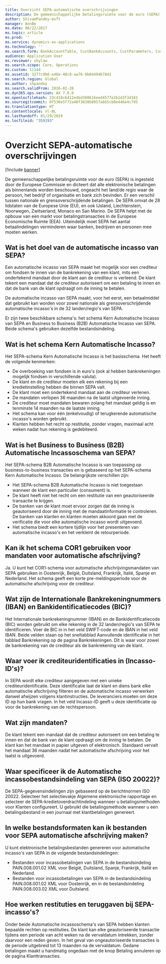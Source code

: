 ```yaml
---
title: Overzicht SEPA-automatische overschrijvingen
description: De gemeenschappelijke betalingsruimte voor de euro (SEPA) is ingesteld door de Europese Commissie en dicteert dat alle elektronische betalingen als binnenlands worden beschouwd, ongeacht het land/de regio waar de persoon, het bedrijf of organisatie en bank zich bevinden. Er een verschil tussen nationale en grensoverschrijdende betalingen. De SEPA omvat de 28 lidstaten van de Europese Unie (EU), en ook IJsland, Liechtenstein, Noorwegen, Zwitserland, Monaco en San Marino. De SEPA helpt met de opbouw van een markt voor betalingstransacties in de Europese Economische Ruimte (EEA). Uiteindelijk moet SEPA het aantal betaalindelingen verminderen waar banken, bedrijven en personen mee moeten werken.
author: ShivamPandey-msft
manager: AnnBe
ms.date: 08/22/2017
ms.topic: article
ms.prod: ''
ms.service: dynamics-ax-applications
ms.technology: ''
ms.search.form: BankAccountTable, CustBankAccounts, CustParameters, CustTable
audience: Application User
ms.reviewer: shylaw
ms.search.scope: Core, Operations
ms.custom: 11144
ms.assetid: 3277c9b6-e46e-40c9-aa76-9b0449467842
ms.search.region: Global
ms.author: shpandey
ms.search.validFrom: 2016-02-28
ms.dyn365.ops.version: AX 7.0.0
ms.openlocfilehash: 23c418c6412e4bd300616eed4577e2b1d3f3d181
ms.sourcegitcommit: 0f530e5f72a40f383868957a6b5cb0e446e4c795
ms.translationtype: HT
ms.contentlocale: nl-NL
ms.lasthandoff: 01/29/2019
ms.locfileid: "359193"
---
```

# <a name="sepa-direct-debit-overview"></a>Overzicht SEPA-automatische overschrijvingen

[!include [banner](../includes/banner.md)]

De gemeenschappelijke betalingsruimte voor de euro (SEPA) is ingesteld door de Europese Commissie en dicteert dat alle elektronische betalingen als binnenlands worden beschouwd, ongeacht het land/de regio waar de persoon, het bedrijf of organisatie en bank zich bevinden. Er een verschil tussen nationale en grensoverschrijdende betalingen. De SEPA omvat de 28 lidstaten van de Europese Unie (EU), en ook IJsland, Liechtenstein, Noorwegen, Zwitserland, Monaco en San Marino. De SEPA helpt met de opbouw van een markt voor betalingstransacties in de Europese Economische Ruimte (EEA). Uiteindelijk moet SEPA het aantal betaalindelingen verminderen waar banken, bedrijven en personen mee moeten werken.   

<a name="what-is-the-goal-of-sepa-direct-debits"></a>Wat is het doel van de automatische incasso van SEPA?
---------------------------------------

Een automatische incasso van SEPA maakt het mogelijk voor een crediteur om fondsen te innen van de bankrekening van een klant, mits een ondertekend mandaat door de klant aan de crediteur is verleend. De klant tekent een mandaat dat de crediteur autoriseert om een betaling te innen en dat de bank van de klant opdraagt om de inning te betalen. 

De automatische incasso van SEPA maakt, voor het eerst, een betaalmiddel dat gebruikt kan worden voor zowel nationale als grensoverschrijdende automatische incasso's in de 32 landen/regio's van SEPA. 

Er zijn twee beschikbare schema's: het schema Kern Automatische Incasso van SEPA en Business to Business (B2B) Automatische Incasso van SEPA. Beide schema's gebruiken dezelfde bestandsindeling.

## <a name="what-is-the-core-direct-debit-scheme"></a>Wat is het schema Kern Automatische Incasso?
Het SEPA-schema Kern Automatische Incasso is het basisschema. Het heeft de volgende kenmerken:
-   De overboeking van fondsen is in euro's (ook al hebben bankrekeningen mogelijk fondsen in verschillende valuta).
-   De klant en de crediteur moeten elk een rekening bij een kredietinstelling hebben die binnen SEPA valt.
-   De klant moet een ondertekend mandaat aan de crediteur verlenen.
-   De mandaten verlopen 36 maanden na de laatst uitgevoerde inning.
-   De crediteur moet mandaten bewaren zolang het mandaat geldig is en tenminste 14 maanden na de laatste inning.
-   Het schema kan voor één (enkelvoudig) of terugkerende automatische incasso's worden gebruikt.
-   Klanten hebben het recht op restitutie, zonder vragen, maximaal acht weken nadat hun rekening is gedebiteerd.

## <a name="what-is-the-sepa-business-to-business-b2b-direct-debit-scheme"></a>Wat is het Business to Business (B2B) Automatische Incassoschema van SEPA?
Het SEPA-schema B2B Automatische Incasso is van toepassing op business-to-business transacties en is gebaseerd op het SEPA-schema Kern Automatische Incasso. De belangrijkste verschillen zijn:
-   Het SEPA-schema B2B Automatische Incasso is niet toegestaan wanneer de klant een particulier (consument) is.
-   De klant heeft niet het recht om een restitutie van een geautoriseerde transactie te krijgen.
-   De banken van de klant moet ervoor zorgen dat de inning is geautoriseerd door de inning met de mandaatinformatie te controleren. De banken van klanten en klanten moeten akkoord gaan met de verificatie die voor elke automatische incasso wordt uitgevoerd.
-   Het schema biedt een kortere tijdlijn voor het presenteren van automatische incasso's en het verkleint de retourperiode.

## <a name="can-i-use-the-cor1-scheme-for-direct-debit-mandates"></a>Kan ik het schema COR1 gebruiken voor mandaten voor automatische afschrijving?
Ja. U kunt het COR1-schema voor automatische afschrijvingsmandaten van SEPA gebruiken in Oostenrijk, België, Duitsland, Frankrijk, Italië, Spanje en Nederland. Het schema geeft een korte pre-meldingsperiode voor de automatische afschrijving voor de crediteur.

## <a name="what-are-international-bank-account-numbers-iban-and-bank-identifier-codes-bic"></a>Wat zijn de Internationale Bankrekeningnummers (IBAN) en Bankidentificatiecodes (BIC)?
Het Internationale bankrekeningnummer (IBAN) en de Bankidentificatiecode (BIC) worden gebruikt om elke rekening in de 32 landen/regio's van SEPA te identificeren. Voer de BIC in in het veld SWIFT-code en de IBAN in het veld IBAN. Beide velden staan op het sneltabblad Aanvullende identificatie in het tabblad Bankrekening op de pagina Bankrekeningen. Dit is waar voor zowel de bankrekening van de crediteur als de bankrekening van de klant.

## <a name="where-do-i-enter-creditor-identifiers-direct-debit-ids"></a>Waar voer ik crediteuridentificaties in (Incasso-ID's)?
In SEPA wordt elke crediteur aangegeven met een unieke crediteuridentificatie. Deze identificatie laat de klant en diens bank elke automatische afschrijving filteren en de automatische incasso verwerken danwel afwijzen volgens klantinstructies. De leveranciers moeten om deze ID op hun bank vragen. In het veld Incasso-ID geeft u deze identificatie op voor de bankrekening van de rechtspersoon.

## <a name="what-are-mandates"></a>Wat zijn mandaten?
De klant tekent een mandaat dat de crediteur autoriseert om een betaling te innen en dat de bank van de klant opdraagt om de inning te betalen. De klant kan het mandaat in papier uitgeven of elektronisch. Standaard vervalt het mandaat 36 maanden nadat het automatische afschrijving voor het laatst is uitgevoerd.

## <a name="where-do-i-specify-the-sepa-direct-debit-file-format-iso-20022"></a>Waar specificeer ik de Automatische incassobestandsindeling van SEPA (ISO 20022)?
De SEPA-gegevensindelingen zijn gebaseerd op de berichtnormen ISO 20022. Selecteer het selectievakje Algemene elektronische rapportage en selecteer de SEPA-kredietoverdrachtindeling wanneer u betalingsmethoden voor Klanten configureert. U gebruikt die betalingsmethode wanneer u een betalingsbestand in een journaal met klantbetalingen genereert.

## <a name="in-what-file-formats-can-i-generate-sepa-direct-debit-payment-files"></a>In welke bestandsformaten kan ik bestanden voor SEPA automatische afschrijving maken?
U kunt elektronische betalingsbestanden genereren voor automatische incasso's van SEPA in de volgende bestandsindelingen:
-   Bestanden voor incassobetalingen van SEPA in de bestandsindeling PAIN.008.001.02 XML voor België, Duitsland, Spanje, Frankrijk, Italië en Nederland.
-   Bestanden voor incassobetalingen van SEPA in de bestandsindeling PAIN.008.001.02 XML voor Oostenrijk, en in de bestandsindeling PAIN.008.003.02 XML voor Duitsland.

## <a name="how-do-refunds-and-returns-work-with-sepa-direct-debits"></a>Hoe werken restituties en teruggaven bij SEPA-incasso's?
Onder beide Automatische incassoschema's van SEPA hebben klanten bepaalde rechten op restituties. De klant kan elke geautoriseerde transactie tijdens een periode van acht weken na de vervaldatum intrekken, zonder daarvoor een reden geven. In het geval van ongeautoriseerde transacties is de periode uitgebreid tot 13 maanden na de vervaldatum. Gedane betalingen maakt u handmatig ongedaan met de knop Betaling annuleren op de pagina Klanttransacties.





